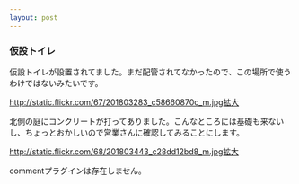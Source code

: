 ```yaml
---
layout: post
---
```

<h3>仮設トイレ</h3>
<p>仮設トイレが設置されてました。まだ配管されてなかったので、この場所で使うわけではないみたいです。</p>
<p><a href="http://static.flickr.com/67/201803283_c58660870c_m.jpg">http://static.flickr.com/67/201803283_c58660870c_m.jpg</a><a href="http://flickr.com/photos/yoshimov/201803283/">拡大</a></p>
<p>北側の庭にコンクリートが打ってありました。こんなところには基礎も来ないし、ちょっとおかしいので営業さんに確認してみることにします。</p>
<p><a href="http://static.flickr.com/68/201803443_c28dd12bd8_m.jpg">http://static.flickr.com/68/201803443_c28dd12bd8_m.jpg</a><a href="http://flickr.com/photos/yoshimov/201803443/">拡大</a></p>
<p><span class="error">commentプラグインは存在しません。</span> </p>
